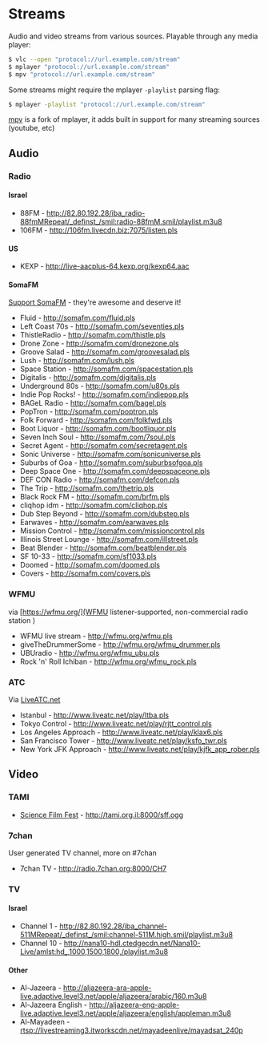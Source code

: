 # Streams

Audio and video streams from various sources. Playable through any media player:

```bash
$ vlc --open "protocol://url.example.com/stream"
$ mplayer "protocol://url.example.com/stream"
$ mpv "protocol://url.example.com/stream"
```

Some streams might require the mplayer `-playlist` parsing flag:

```bash
$ mplayer -playlist "protocol://url.example.com/stream"
```
[mpv](http://mpv.io) is a fork of mplayer, it adds built
in support for many streaming sources (youtube, etc)

## Audio

### Radio

#### Israel

 - 88FM - http://82.80.192.28/iba_radio-88fmMRepeat/_definst_/smil:radio-88fmM.smil/playlist.m3u8
 - 106FM - http://106fm.livecdn.biz:7075/listen.pls

#### US

 - KEXP - http://live-aacplus-64.kexp.org/kexp64.aac

#### SomaFM

[Support SomaFM](http://somafm.com/support/) - they're awesome and deserve it!

 - Fluid - http://somafm.com/fluid.pls
 - Left Coast 70s - http://somafm.com/seventies.pls
 - ThistleRadio - http://somafm.com/thistle.pls
 - Drone Zone - http://somafm.com/dronezone.pls
 - Groove Salad - http://somafm.com/groovesalad.pls
 - Lush - http://somafm.com/lush.pls
 - Space Station - http://somafm.com/spacestation.pls
 - Digitalis - http://somafm.com/digitalis.pls
 - Underground 80s - http://somafm.com/u80s.pls
 - Indie Pop Rocks! - http://somafm.com/indiepop.pls
 - BAGeL Radio - http://somafm.com/bagel.pls
 - PopTron - http://somafm.com/poptron.pls
 - Folk Forward - http://somafm.com/folkfwd.pls
 - Boot Liquor - http://somafm.com/bootliquor.pls
 - Seven Inch Soul - http://somafm.com/7soul.pls
 - Secret Agent - http://somafm.com/secretagent.pls
 - Sonic Universe - http://somafm.com/sonicuniverse.pls
 - Suburbs of Goa - http://somafm.com/suburbsofgoa.pls
 - Deep Space One - http://somafm.com/deepspaceone.pls
 - DEF CON Radio - http://somafm.com/defcon.pls
 - The Trip - http://somafm.com/thetrip.pls
 - Black Rock FM - http://somafm.com/brfm.pls
 - cliqhop idm - http://somafm.com/cliqhop.pls
 - Dub Step Beyond - http://somafm.com/dubstep.pls
 - Earwaves - http://somafm.com/earwaves.pls
 - Mission Control - http://somafm.com/missioncontrol.pls
 - Illinois Street Lounge - http://somafm.com/illstreet.pls
 - Beat Blender - http://somafm.com/beatblender.pls
 - SF 10-33 - http://somafm.com/sf1033.pls
 - Doomed - http://somafm.com/doomed.pls
 - Covers - http://somafm.com/covers.pls


### WFMU
via [https://wfmu.org/](WFMU  listener-supported,
non-commercial radio station )
 - WFMU live stream - http://wfmu.org/wfmu.pls
 - giveTheDrummerSome - http://wfmu.org/wfmu_drummer.pls
 - UBUradio - http://wfmu.org/wfmu_ubu.pls
 - Rock 'n' Roll Ichiban - http://wfmu.org/wfmu_rock.pls


### ATC

Via [LiveATC.net](http://www.liveatc.net)

 - Istanbul - http://www.liveatc.net/play/ltba.pls
 - Tokyo Control - http://www.liveatc.net/play/rjtt_control.pls
 - Los Angeles Approach - http://www.liveatc.net/play/klax6.pls
 - San Francisco Tower - http://www.liveatc.net/play/ksfo_twr.pls
 - New York JFK Approach - http://www.liveatc.net/play/kjfk_app_rober.pls


## Video

### TAMI
 - [Science Film Fest](http://telavivmakers.org/index.php/ScienceFilmFest) - http://tami.org.il:8000/sff.ogg

### 7chan

User generated TV channel, more on #7chan

 - 7chan TV - http://radio.7chan.org:8000/CH7

### TV

#### Israel

 - Channel 1 - http://82.80.192.28/iba_channel-511MRepeat/_definst_/smil:channel-511M.high.smil/playlist.m3u8
 - Channel 10 - http://nana10-hdl.ctedgecdn.net/Nana10-Live/amlst:hd_,1000,1500,1800,/playlist.m3u8

#### Other

 - Al-Jazeera - http://aljazeera-ara-apple-live.adaptive.level3.net/apple/aljazeera/arabic/160.m3u8
 - Al-Jazeera English - http://aljazeera-eng-apple-live.adaptive.level3.net/apple/aljazeera/english/appleman.m3u8
 - Al-Mayadeen - [rtsp://livestreaming3.itworkscdn.net/mayadeenlive/mayadsat_240p](rtsp://livestreaming3.itworkscdn.net/mayadeenlive/mayadsat_240p)
